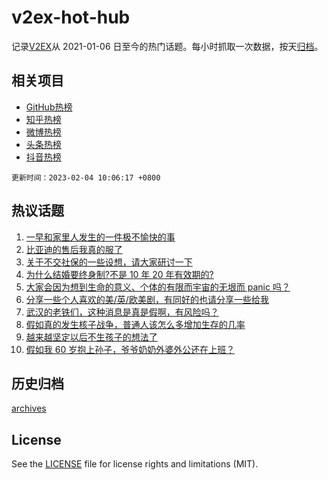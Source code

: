 # v2ex-hot-hub

 记录[V2EX](https://www.v2ex.com/)从 2021-01-06 日至今的热门话题。每小时抓取一次数据，按天[归档](archives)。
 
 ## 相关项目

- [GitHub热榜](https://github.com/snaildev/github-hot-hub)
- [知乎热榜](https://github.com/snaildev/zhihu-hot-hub)
- [微博热榜](https://github.com/snaildev/weibo-hot-hub)
- [头条热榜](https://github.com/snaildev/toutiao-hot-hub)
- [抖音热榜](https://github.com/snaildev/douyin-hot-hub)


 `更新时间：2023-02-04 10:06:17 +0800`

## 热议话题

1. [一早和家里人发生的一件极不愉快的事](https://www.v2ex.com/t/912850)
1. [比亚迪的售后我真的服了](https://www.v2ex.com/t/912817)
1. [关于不交社保的一些设想，请大家研讨一下](https://www.v2ex.com/t/912787)
1. [为什么结婚要终身制?不是 10 年 20 年有效期的?](https://www.v2ex.com/t/912854)
1. [大家会因为想到生命的意义、个体的有限而宇宙的无垠而 panic 吗？](https://www.v2ex.com/t/912867)
1. [分享一些个人喜欢的美/英/欧美剧，有同好的也请分享一些给我](https://www.v2ex.com/t/912878)
1. [武汉的老铁们，这种消息是真是假啊，有风险吗？](https://www.v2ex.com/t/912821)
1. [假如真的发生核子战争，普通人该怎么多增加生存的几率](https://www.v2ex.com/t/912870)
1. [越来越坚定以后不生孩子的想法了](https://www.v2ex.com/t/912898)
1. [假如我 60 岁抱上孙子，爷爷奶奶外婆外公还在上班？](https://www.v2ex.com/t/912879)

## 历史归档

[archives](archives)

## License

See the [LICENSE](LICENSE) file for license rights and limitations (MIT).
